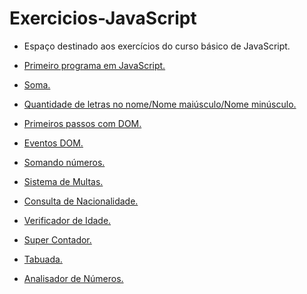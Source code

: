 # Exercicios-JavaScript

* Espaço destinado aos exercícios do curso básico de JavaScript.

* <a href="https://rafasfrancah.github.io/Exercicios-JavaScript/aula04/ex001.html" target="_blank">Primeiro programa em JavaScript.</a> 
* <a href="https://rafasfrancah.github.io/Exercicios-JavaScript/aula04/ex003.html" target="_blank">Soma.</a> 
* <a href="https://rafasfrancah.github.io/Exercicios-JavaScript/aula04/ex004.html" target="_blank">Quantidade de letras no nome/Nome maiúsculo/Nome minúsculo.</a> 
* <a href="https://rafasfrancah.github.io/Exercicios-JavaScript/aula04/ex005.html" target="_blank">Primeiros passos com DOM.</a>
* <a href="https://rafasfrancah.github.io/Exercicios-JavaScript/aula04/ex006.html" target="_blank">Eventos DOM.</a>
* <a href="https://rafasfrancah.github.io/Exercicios-JavaScript/aula04/ex007.html" target="_blank">Somando números.</a>
* <a href="https://rafasfrancah.github.io/Exercicios-JavaScript/aula04/ex010.html" target="_blank">Sistema de Multas.</a>
* <a href="https://rafasfrancah.github.io/Exercicios-JavaScript/aula04/ex011.html" target="_blank">Consulta de Nacionalidade.</a>
* <a href="https://rafasfrancah.github.io/Exercicios-JavaScript/aula04/ex015.html" target="_blank">Verificador de Idade.</a>
* <a href="https://rafasfrancah.github.io/Exercicios-JavaScript/aula04/ex016.html" target="_blank">Super Contador.</a>
* <a href="https://rafasfrancah.github.io/Exercicios-JavaScript/aula04/ex017.html" target="_blank">Tabuada.</a>
* <a href="https://rafasfrancah.github.io/Exercicios-JavaScript/aula04/ex018.html" target="_blank">Analisador de Números.</a>




